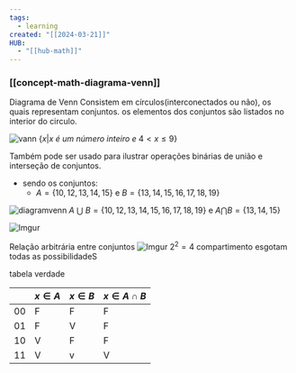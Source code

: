 ```yaml
---
tags:
  - learning
created: "[[2024-03-21]]"
HUB:
  - "[[hub-math]]"
---
```

### [[concept-math-diagrama-venn]]

Diagrama de Venn
Consistem em círculos(interconectados ou não), os quais representam conjuntos. os elementos dos conjuntos são listados no interior do circulo.

![vann](https://i.imgur.com/xMoQV2u.png)
$\{x|x\ é\ um\ número\ inteiro\ e\ 4<x\leq9\}$

Também pode ser usado para ilustrar operações binárias de união e interseção de conjuntos.
- sendo os conjuntos:
	- $A=\{10,12,13,14,15\}$  e $B=\{13,14,15,16,17,18,19\}$

![diagramvenn](https://i.imgur.com/c1viq2Q.png)
$A\ \bigcup\ B=\{10,12,13,14,15,16,17,18,19\}$  e $A\bigcap B=\{13,14,15\}$

![Imgur](https://i.imgur.com/ttNvJXl.png)


Relação arbitrária entre conjuntos
![Imgur](https://i.imgur.com/XaL9QCp.png)
$2^2=4$ compartimento esgotam todas as possibilidadeS

tabela verdade

|      | $x\in A$ | $x\in B$ | $x\in A\cap B$ |
| ---- | -------- | -------- | -------------- |
| $00$ | F        | F        | F              |
| $01$ | F        | V        | F              |
| $10$ | V        | F        | F              |
| $11$ | V        | v        | V              |

